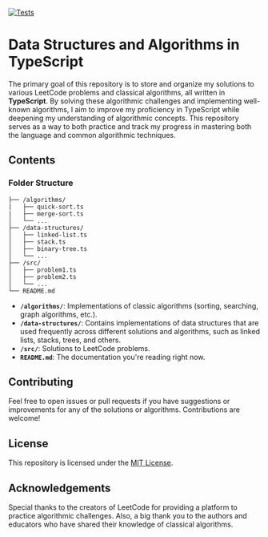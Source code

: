 [![Tests](https://github.com/babieste/typescript-studies/actions/workflows/test.yml/badge.svg)](https://github.com/babieste/typescript-studies/actions/workflows/test.yml)

# Data Structures and Algorithms in TypeScript

The primary goal of this repository is to store and organize my solutions to various LeetCode problems and classical algorithms, all written in **TypeScript**.
By solving these algorithmic challenges and implementing well-known algorithms, I aim to improve my proficiency in TypeScript while deepening my understanding of algorithmic concepts.
This repository serves as a way to both practice and track my progress in mastering both the language and common algorithmic techniques.

## Contents

### Folder Structure

```
├── /algorithms/
|   ├── quick-sort.ts
|   ├── merge-sort.ts
│   └── ...
├── /data-structures/
│   ├── linked-list.ts
│   ├── stack.ts
│   ├── binary-tree.ts
│   └── ...
├── /src/
│   ├── problem1.ts
│   ├── problem2.ts
│   └── ...
└── README.md
```

- **`/algorithms/`**: Implementations of classic algorithms (sorting, searching, graph algorithms, etc.).
- **`/data-structures/`**: Contains implementations of data structures that are used frequently across different solutions and algorithms, such as linked lists, stacks, trees, and others.
- **`/src/`**: Solutions to LeetCode problems.
- **`README.md`**: The documentation you're reading right now.

## Contributing

Feel free to open issues or pull requests if you have suggestions or improvements for any of the solutions or algorithms. Contributions are welcome!

## License

This repository is licensed under the [MIT License](LICENSE).

## Acknowledgements

Special thanks to the creators of LeetCode for providing a platform to practice algorithmic challenges. Also, a big thank you to the authors and educators who have shared their knowledge of classical algorithms.
